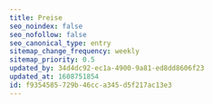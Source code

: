 ```yaml
---
title: Preise
seo_noindex: false
seo_nofollow: false
seo_canonical_type: entry
sitemap_change_frequency: weekly
sitemap_priority: 0.5
updated_by: 34d4dc92-ec1a-4900-9a81-ed8dd8606f23
updated_at: 1608751854
id: f9354585-729b-46cc-a345-d5f217ac13e3
---
```

